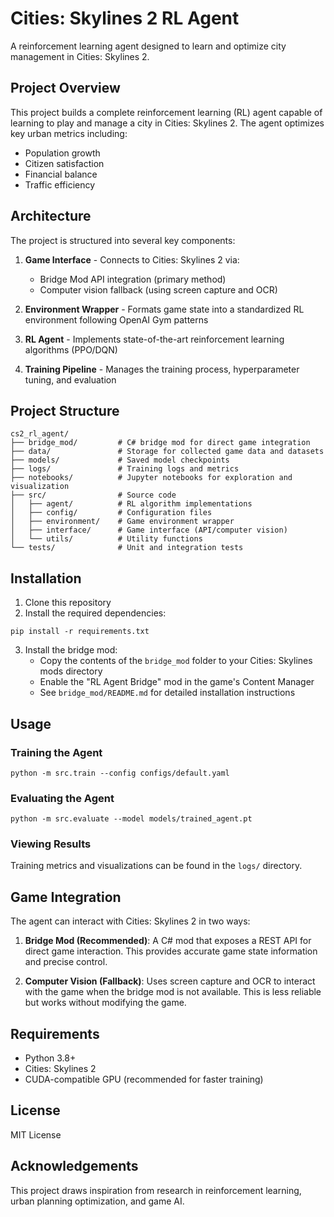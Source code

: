 # Cities: Skylines 2 RL Agent

A reinforcement learning agent designed to learn and optimize city management in Cities: Skylines 2.

## Project Overview

This project builds a complete reinforcement learning (RL) agent capable of learning to play and manage a city in Cities: Skylines 2. The agent optimizes key urban metrics including:
- Population growth
- Citizen satisfaction
- Financial balance
- Traffic efficiency

## Architecture

The project is structured into several key components:

1. **Game Interface** - Connects to Cities: Skylines 2 via:
   - Bridge Mod API integration (primary method)
   - Computer vision fallback (using screen capture and OCR)

2. **Environment Wrapper** - Formats game state into a standardized RL environment following OpenAI Gym patterns

3. **RL Agent** - Implements state-of-the-art reinforcement learning algorithms (PPO/DQN)

4. **Training Pipeline** - Manages the training process, hyperparameter tuning, and evaluation

## Project Structure

```
cs2_rl_agent/
├── bridge_mod/         # C# bridge mod for direct game integration
├── data/               # Storage for collected game data and datasets
├── models/             # Saved model checkpoints
├── logs/               # Training logs and metrics
├── notebooks/          # Jupyter notebooks for exploration and visualization
├── src/                # Source code
│   ├── agent/          # RL algorithm implementations
│   ├── config/         # Configuration files
│   ├── environment/    # Game environment wrapper
│   ├── interface/      # Game interface (API/computer vision)
│   └── utils/          # Utility functions
└── tests/              # Unit and integration tests
```

## Installation

1. Clone this repository
2. Install the required dependencies:
```
pip install -r requirements.txt
```
3. Install the bridge mod:
   - Copy the contents of the `bridge_mod` folder to your Cities: Skylines mods directory
   - Enable the "RL Agent Bridge" mod in the game's Content Manager
   - See `bridge_mod/README.md` for detailed installation instructions

## Usage

### Training the Agent

```
python -m src.train --config configs/default.yaml
```

### Evaluating the Agent

```
python -m src.evaluate --model models/trained_agent.pt
```

### Viewing Results

Training metrics and visualizations can be found in the `logs/` directory.

## Game Integration

The agent can interact with Cities: Skylines 2 in two ways:

1. **Bridge Mod (Recommended)**: A C# mod that exposes a REST API for direct game interaction. This provides accurate game state information and precise control.

2. **Computer Vision (Fallback)**: Uses screen capture and OCR to interact with the game when the bridge mod is not available. This is less reliable but works without modifying the game.

## Requirements

- Python 3.8+
- Cities: Skylines 2
- CUDA-compatible GPU (recommended for faster training)

## License

MIT License

## Acknowledgements

This project draws inspiration from research in reinforcement learning, urban planning optimization, and game AI. 